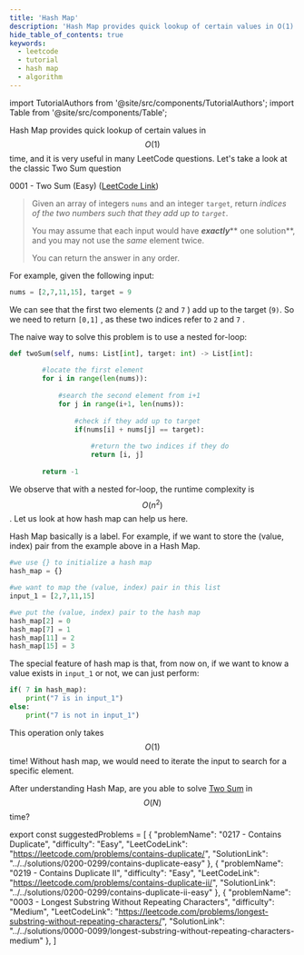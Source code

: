 ```yaml
---
title: 'Hash Map'
description: 'Hash Map provides quick lookup of certain values in O(1) time.'
hide_table_of_contents: true
keywords:
  - leetcode
  - tutorial
  - hash map
  - algorithm
---
```


import TutorialAuthors from '@site/src/components/TutorialAuthors';
import Table from '@site/src/components/Table';

<TutorialAuthors names="@heiheihang"/>

Hash Map provides quick lookup of certain values in $$O(1)$$ time, and it is very useful in many LeetCode questions. Let's take a look at the classic Two Sum question

0001 - Two Sum (Easy) ([LeetCode Link](https://leetcode.com/problems/two-sum/))

> Given an array of integers `nums` and an integer `target`, return _indices of the two numbers such that they add up to `target`_.
>
> You may assume that each input would have _**exactly**_** one solution**, and you may not use the _same_ element twice.
>
> You can return the answer in any order.

For example, given the following input:

```python
nums = [2,7,11,15], target = 9
```

We can see that the first two elements (`2` and `7` ) add up to the target (`9)`. So we need to return `[0,1]` , as these two indices refer to `2` and `7` .

The naive way to solve this problem is to use a nested for-loop:

```python
def twoSum(self, nums: List[int], target: int) -> List[int]:
        
        #locate the first element
        for i in range(len(nums)):
            
            #search the second element from i+1
            for j in range(i+1, len(nums)):
                
                #check if they add up to target
                if(nums[i] + nums[j] == target):
                    
                    #return the two indices if they do
                    return [i, j]
                
        return -1
```

We observe that with a nested for-loop, the runtime complexity is $$O(n^2)$$. Let us look at how hash map can help us here.

Hash Map basically is a label. For example, if we want to store the (value, index) pair from the example above in a Hash Map.

```python
#we use {} to initialize a hash map
hash_map = {}

#we want to map the (value, index) pair in this list
input_1 = [2,7,11,15]

#we put the (value, index) pair to the hash map
hash_map[2] = 0 
hash_map[7] = 1
hash_map[11] = 2
hash_map[15] = 3
```

The special feature of hash map is that, from now on, if we want to know a value exists in `input_1` or not, we can just perform:

```python
if( 7 in hash_map):
    print("7 is in input_1")
else:
    print("7 is not in input_1")
```

This operation only takes $$O(1)$$ time! Without hash map, we would need to iterate the input to search for a specific element.

After understanding Hash Map, are you able to solve [Two Sum](../../solutions/0000-0099/two-sum) in $$O(N)$$ time?

export const suggestedProblems = [
  {
    "problemName": "0217 - Contains Duplicate",
    "difficulty": "Easy",
    "LeetCodeLink": "https://leetcode.com/problems/contains-duplicate/",
    "SolutionLink": "../../solutions/0200-0299/contains-duplicate-easy"
  },
  {
    "problemName": "0219 - Contains Duplicate II",
    "difficulty": "Easy",
    "LeetCodeLink": "https://leetcode.com/problems/contains-duplicate-ii/",
    "SolutionLink": "../../solutions/0200-0299/contains-duplicate-ii-easy"
  },
  {
    "problemName": "0003 - Longest Substring Without Repeating Characters",
    "difficulty": "Medium",
    "LeetCodeLink": "https://leetcode.com/problems/longest-substring-without-repeating-characters/",
    "SolutionLink": "../../solutions/0000-0099/longest-substring-without-repeating-characters-medium"
  },
]

<Table title="Suggested Problems" data={suggestedProblems} />